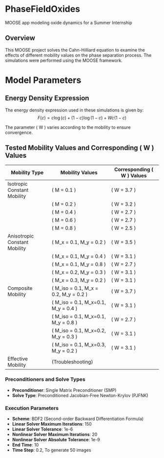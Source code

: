 # PhaseFieldOxides
MOOSE app modeling oxide dynamics for a Summer Internship

## Overview

This MOOSE project solves the Cahn-Hilliard equation to examine the effects of different mobility values on the phase separation process. The simulations were performed using the MOOSE framework.

# Model Parameters

## Energy Density Expression

The energy density expression used in these simulations is given by: 
$$
F(c) = c \log(c) + (1 - c) \log(1 - c) + Wc(1 - c)
$$

The parameter \( W \) varies according to the mobility to ensure convergence.

## Tested Mobility Values and Corresponding \( W \) Values

| Mobility Type | Mobility Values | Corresponding \( W \) Values |
| ------------- | --------------- | --------------------------- |
| Isotropic Constant Mobility | \( M = 0.1 \) | \( W = 3.7 \) |
|  | \( M = 0.2 \) | \( W = 3.2 \) |
|  | \( M = 0.4 \) | \( W = 2.7 \) |
|  | \( M = 0.6 \) | \( W = 2.7 \) |
|  | \( M = 0.8 \) | \( W = 2.5 \) |
| Anisotropic Constant Mobility | \( M_x = 0.1, M_y = 0.2 \) | \( W = 3.5 \) |
|  | \( M_x = 0.1, M_y = 0.4 \) | \( W = 3.1 \) |
|  | \( M_x = 0.1, M_y = 0.8 \) | \( W = 2.7 \) |
|  | \( M_x = 0.2, M_y = 0.3 \) | \( W = 3.1 \) |
|  | \( M_x = 0.3, M_y = 0.2 \) | \( W = 3.1 \) |
| Composite Mobility | \( M_iso = 0.1, M_x = 0.2, M_y = 0.2 \) | \( W = 3.7 \) |
|  | \( M_iso = 0.1, M_x=0.1, M_y = 0.4 \) | \( W = 3.1 \) |
|  | \( M_iso = 0.1, M_x=0.1, M_y = 0.8 \) | \( W = 2.7 \) |
|  | \( M_iso = 0.1, M_x=0.2, M_y = 0.3 \) | \( W = 3.1 \) |
|  | \( M_iso = 0.1, M_x=0.3, M_y = 0.2 \) | \( W = 3.1 \) |
| Effective Mobility | \(Troubleshooting\) |

### Preconditioners and Solve Types

- **Preconditioner**: Single Matrix Preconditioner (SMP)
- **Solve Type**: Preconditioned Jacobian-Free Newton-Krylov (PJFNK)

### Execution Parameters
- **Scheme**: BDF2 (Second-order Backward Differentiation Formula)
- **Linear Solver Maximum Iterations**: 150
- **Linear Solver Tolerance**:  1e-6 
- **Nonlinear Solver Maximum Iterations**: 20
- **Nonlinear Solver Absolute Tolerance**:  1e-9 
- **End Time**: 10
- **Time Step**: 0.2, To generate 50 images